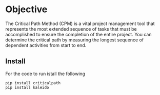 # Objective

The Critical Path Method (CPM) is a vital project management tool that
represents the most extended sequence of tasks that must be accomplished to 
ensure the completion of the entire project. You can determine the critical 
path by measuring the longest sequence of dependent activities from start to 
end.


## Install

For the code to run istall the following
```
pip install criticalpath
pip install kaleido
```


